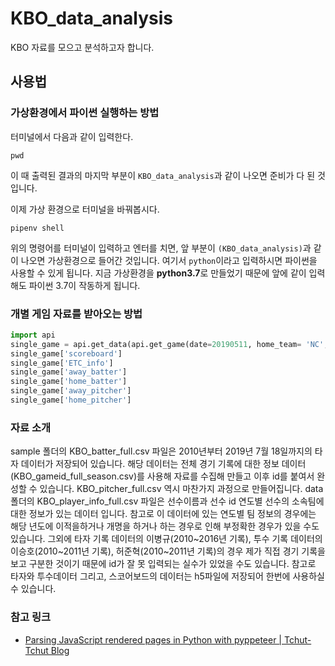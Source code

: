 # KBO_data_analysis

KBO 자료를 모으고 분석하고자 합니다.

## 사용법

### 가상환경에서 파이썬 실행하는 방법

터미널에서 다음과 같이 입력한다.

```bach
pwd
```

이 때 출력된 결과의 마지막 부분이 `KBO_data_analysis`과 같이 나오면 준비가 다 된 것입니다.

이제 가상 환경으로 터미널을 바꿔봅시다.

```bach
pipenv shell
```

위의 명령어를 터미널이 입력하고 엔터를 치면, 앞 부분이 `(KBO_data_analysis)`과 같이 나오면 가상환경으로 들어간 것입니다. 여기서 `python`이라고 입력하시면 파이썬을 사용할 수 있게 됩니다. 지금 가상환경을 **python3.7**로 만들었기 때문에 앞에 같이 입력해도 파이썬 3.7이 작동하게 됩니다.

### 개별 게임 자료를 받아오는 방법

```python
import api
single_game = api.get_data(api.get_game(date=20190511, home_team= 'NC', away_team='OB'))
single_game['scoreboard']
single_game['ETC_info']
single_game['away_batter']
single_game['home_batter']
single_game['away_pitcher']
single_game['home_pitcher']
```

### 자료 소개 

sample 폴더의 KBO_batter_full.csv 파일은 2010년부터 2019년 7월 18일까지의 타자 데이터가 저장되어 있습니다. 해당 데이터는 전체 경기 기록에 대한 정보 데이터(KBO_gameid_full_season.csv)를 사용해 자료를 수집해 만들고 이후 id를 붙여서 완성할 수 있습니다. KBO_pitcher_full.csv 역시 마찬가지 과정으로 만들어집니다. data 폴더의 KBO_player_info_full.csv 파일은 선수이름과 선수 id 연도별 선수의 소속팀에 대한 정보가 있는 데이터 입니다. 참고로 이 데이터에 있는 연도별 팀 정보의 경우에는 해당 년도에 이적을하거나 개명을 하거나 하는 경우로 인해 부정확한 경우가 있을 수도 있습니다. 그외에 타자 기록 데이터의 이병규(2010~2016년 기록), 투수 기록 데이터의 이승호(2010~2011년 기록), 허준혁(2010~2011년 기록)의 경우 제가 직접 경기 기록을 보고 구분한 것이기 때문에 id가 잘 못 입력되는 실수가 있었을 수도 있습니다. 참고로 타자와 투수데이터 그리고, 스코어보드의 데이터는 h5파일에 저장되어 한번에 사용하실 수 있습니다. 

### 참고 링크

- [Parsing JavaScript rendered pages in Python with pyppeteer | Tchut-Tchut Blog](https://beenje.github.io/blog/posts/parsing-javascript-rendered-pages-in-python-with-pyppeteer/)
